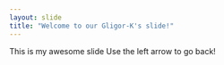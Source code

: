 ```yaml
---
layout: slide
title: "Welcome to our Gligor-K's slide!"
---
```

This is my awesome slide
Use the left arrow to go back!
